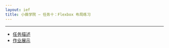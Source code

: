 ```yaml
---
layout: ief
title: 小薇学院 — 任务十：Flexbox 布局练习
---
```


-----
* [任务描述](http://ife.baidu.com/course/detail/id/114)
* [作业展示](https://scottlearn.github.io/IEF/xiaowei/10/task10.html) 


